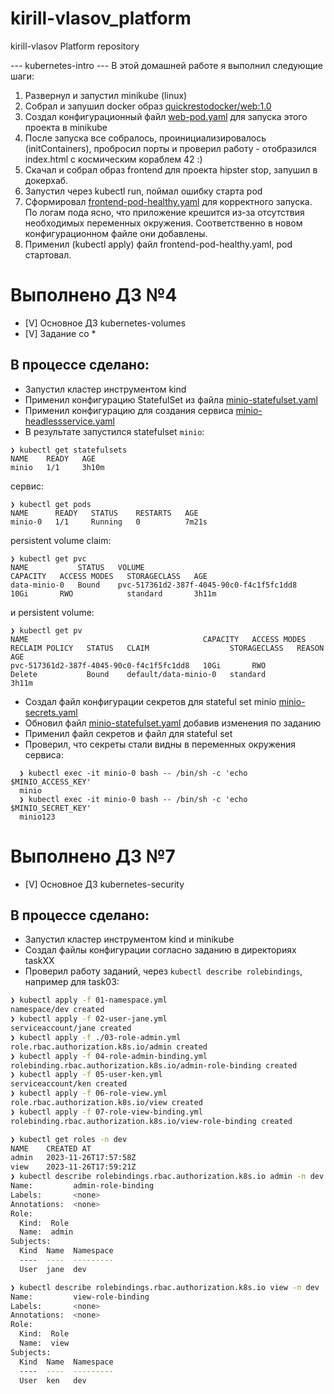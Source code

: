 # kirill-vlasov_platform
kirill-vlasov Platform repository

--- kubernetes-intro ---
В этой домашней работе я выполнил следующие шаги:
1. Развернул и запустил minikube (linux)
2. Собрал и запушил docker образ [quickrestodocker/web:1.0](kubernetes-intro/web/Dockerfile)
3. Создал конфигурационный файл [web-pod.yaml](kubernetes-intro/web-pod.yaml) для запуска этого проекта в minikube 
4. После запуска все собралось, проинициализировалось (initContainers), пробросил порты и проверил работу - отобразился 
index.html c космическим кораблем 42 :)
5. Скачал и собрал образ frontend для проекта hipster stop, запушил в докерхаб.
6. Запустил через kubectl run, поймал ошибку старта pod
7. Сформировал [frontend-pod-healthy.yaml](kubernetes-intro/frontend-pod-healthy.yaml) для корректного запуска.
По логам пода ясно, что приложение крешится из-за отсутствия необходимых переменных окружения. Соответственно в 
новом конфигурационном файле они добавлены. 
8. Применил (kubectl apply) файл frontend-pod-healthy.yaml, pod стартовал.


# Выполнено ДЗ №4

- [V] Основное ДЗ kubernetes-volumes
- [V] Задание со *

## В процессе сделано:
- Запустил кластер инструментом kind
- Применил конфигурацию StatefulSet из файла [minio-statefulset.yaml](kubernetes-volumes%2Fminio-statefulset.yaml)
- Применил конфигурацию для создания сервиса [minio-headlessservice.yaml](kubernetes-volumes%2Fminio-headlessservice.yaml)
- В результате запустился statefulset `minio`:
```
❯ kubectl get statefulsets
NAME    READY   AGE
minio   1/1     3h10m
```
сервис:
```
❯ kubectl get pods
NAME      READY   STATUS    RESTARTS   AGE
minio-0   1/1     Running   0          7m21s
```

persistent volume claim:
```
❯ kubectl get pvc
NAME           STATUS   VOLUME                                     CAPACITY   ACCESS MODES   STORAGECLASS   AGE
data-minio-0   Bound    pvc-517361d2-387f-4045-90c0-f4c1f5fc1dd8   10Gi       RWO            standard       3h11m
```
и persistent volume:
```
❯ kubectl get pv
NAME                                       CAPACITY   ACCESS MODES   RECLAIM POLICY   STATUS   CLAIM                  STORAGECLASS   REASON   AGE
pvc-517361d2-387f-4045-90c0-f4c1f5fc1dd8   10Gi       RWO            Delete           Bound    default/data-minio-0   standard                3h11m
```
- Создал файл конфигурации секретов для stateful set minio [minio-secrets.yaml](kubernetes-volumes%2Fminio-secrets.yaml) 
- Обновил файл [minio-statefulset.yaml](kubernetes-volumes%2Fminio-statefulset.yaml) добавив изменения по заданию
- Применил файл секретов и файл для stateful set
- Проверил, что секреты стали видны в переменных окружения сервиса:
```
  ❯ kubectl exec -it minio-0 bash -- /bin/sh -c 'echo $MINIO_ACCESS_KEY'
  minio
  ❯ kubectl exec -it minio-0 bash -- /bin/sh -c 'echo $MINIO_SECRET_KEY'
  minio123
```


# Выполнено ДЗ №7

- [V] Основное ДЗ kubernetes-security

## В процессе сделано:
- Запустил кластер инструментом kind и minikube
- Создал файлы конфигурации согласно заданию в директориях taskXX
- Проверил работу заданий, через `kubectl describe rolebindings`, например для task03:

```bash
❯ kubectl apply -f 01-namespace.yml
namespace/dev created
❯ kubectl apply -f 02-user-jane.yml
serviceaccount/jane created
❯ kubectl apply -f ./03-role-admin.yml
role.rbac.authorization.k8s.io/admin created
❯ kubectl apply -f 04-role-admin-binding.yml
rolebinding.rbac.authorization.k8s.io/admin-role-binding created
❯ kubectl apply -f 05-user-ken.yml
serviceaccount/ken created
❯ kubectl apply -f 06-role-view.yml
role.rbac.authorization.k8s.io/view created
❯ kubectl apply -f 07-role-view-binding.yml
rolebinding.rbac.authorization.k8s.io/view-role-binding created

❯ kubectl get roles -n dev
NAME    CREATED AT
admin   2023-11-26T17:57:58Z
view    2023-11-26T17:59:21Z
❯ kubectl describe rolebindings.rbac.authorization.k8s.io admin -n dev
Name:         admin-role-binding
Labels:       <none>
Annotations:  <none>
Role:
  Kind:  Role
  Name:  admin
Subjects:
  Kind  Name  Namespace
  ----  ----  ---------
  User  jane  dev

❯ kubectl describe rolebindings.rbac.authorization.k8s.io view -n dev
Name:         view-role-binding
Labels:       <none>
Annotations:  <none>
Role:
  Kind:  Role
  Name:  view
Subjects:
  Kind  Name  Namespace
  ----  ----  ---------
  User  ken   dev
```

